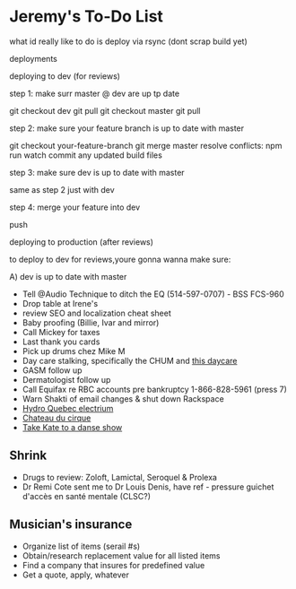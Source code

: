 # Jeremy's To-Do List

what id really like to do is deploy via rsync (dont scrap build yet)


deployments

deploying to dev (for reviews)

step 1: make surr master @ dev are up tp date

git checkout dev
git pull
git checkout master
git pull

step 2: make sure your feature branch is up to date with master

git checkout your-feature-branch
git merge master
resolve conflicts: 
npm run watch
commit any updated build files

step 3: make sure dev is up to date with master

same as step 2 just with dev

step 4: merge your feature into dev

push





deploying to production (after reviews)








to deploy to dev for reviews,youre gonna wanna make sure:

A) dev is up to date with master






- Tell @Audio Technique to ditch the EQ (514-597-0707) - BSS FCS-960
- Drop table at Irene's
- review SEO and localization cheat sheet
- Baby proofing (Billie, Ivar and mirror)
- Call Mickey for taxes
- Last thank you cards
- Pick up drums chez Mike M
- Day care stalking, specifically the CHUM and [this daycare](https://www.facebook.com/pg/cpelavouteenchantee/about/?ref=page_internal)
- GASM follow up
- Dermatologist follow up
- Call Equifax re RBC accounts pre bankruptcy 1-866-828-5961 (press 7)
- Warn Shakti of email changes & shut down Rackspace
- [Hydro Quebec electrium](http://www.hydroquebec.com/visit/monteregie/electrium.html)
- [Chateau du cirque](https://www.chateau-cirque.com/)
- [Take Kate to a danse show](https://www.quebecdanse.org/)

## Shrink

- Drugs to review: Zoloft, Lamictal, Seroquel & Prolexa
- Dr Remi Cote sent me to Dr Louis Denis, have ref - pressure guichet d'accès en santé mentale (CLSC?)

## Musician's insurance

- Organize list of items (serail #s)
- Obtain/research replacement value for all listed items
- Find a company that insures for predefined value
- Get a quote, apply, whatever
